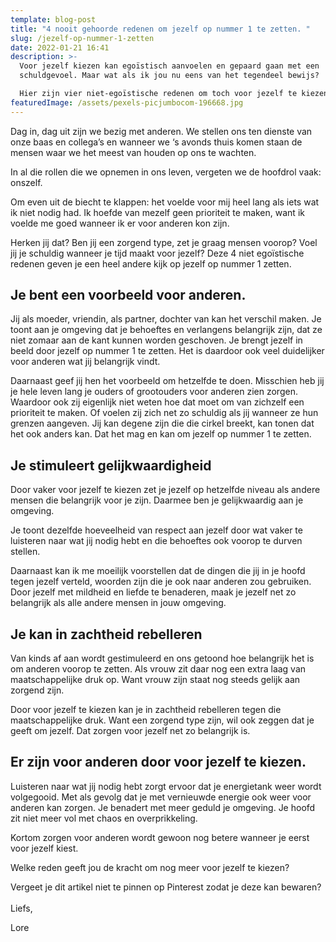```yaml
---
template: blog-post
title: "4 nooit gehoorde redenen om jezelf op nummer 1 te zetten. "
slug: /jezelf-op-nummer-1-zetten
date: 2022-01-21 16:41
description: >-
  Voor jezelf kiezen kan egoïstisch aanvoelen en gepaard gaan met een
  schuldgevoel. Maar wat als ik jou nu eens van het tegendeel bewijs? 

  Hier zijn vier niet-egoïstische redenen om toch voor jezelf te kiezen! 
featuredImage: /assets/pexels-picjumbocom-196668.jpg
---
```

Dag in, dag uit zijn we bezig met anderen. We stellen ons ten dienste van onze baas en collega’s en wanneer we ‘s avonds thuis komen staan de mensen waar we het meest van houden op ons te wachten.

In al die rollen die we opnemen in ons leven, vergeten we de hoofdrol vaak: onszelf. 

Om even uit de biecht te klappen: het voelde voor mij heel lang als iets wat ik niet nodig had. Ik hoefde van mezelf geen prioriteit te maken, want ik voelde me goed wanneer ik er voor anderen kon zijn. 

Herken jij dat? Ben jij een zorgend type, zet je graag mensen voorop? Voel jij je schuldig wanneer je tijd maakt voor jezelf? Deze 4 niet egoïstische redenen geven je een heel andere kijk op jezelf op nummer 1 zetten. 

## Je bent een voorbeeld voor anderen. 

Jij als moeder, vriendin, als partner, dochter van kan het verschil maken. Je toont aan je omgeving dat je behoeftes en verlangens belangrijk zijn, dat ze niet zomaar aan de kant kunnen worden geschoven. Je brengt jezelf in beeld door jezelf op nummer 1 te zetten. Het is daardoor ook veel duidelijker voor anderen wat jij belangrijk vindt.

Daarnaast geef jij hen het voorbeeld om hetzelfde te doen. Misschien heb jij je hele leven lang je ouders of grootouders voor anderen zien zorgen. Waardoor ook zij eigenlijk niet weten hoe dat moet om van zichzelf een prioriteit te maken. Of voelen zij zich net zo schuldig als jij wanneer ze hun grenzen aangeven. Jij kan degene zijn die die cirkel breekt, kan tonen dat het ook anders kan. Dat het mag en kan om jezelf op nummer 1 te zetten. 

## Je stimuleert gelijkwaardigheid 

Door vaker voor jezelf te kiezen zet je jezelf op hetzelfde niveau als andere mensen die belangrijk voor je zijn. Daarmee ben je gelijkwaardig aan je omgeving. 

Je toont dezelfde hoeveelheid van respect aan jezelf door wat vaker te luisteren naar wat jij nodig hebt en die behoeftes ook voorop te durven stellen. 

Daarnaast kan ik me moeilijk voorstellen dat de dingen die jij in je hoofd tegen jezelf verteld, woorden zijn die je ook naar anderen zou gebruiken. Door jezelf met mildheid en liefde te benaderen, maak je jezelf net zo belangrijk als alle andere mensen in jouw omgeving. 

## Je kan in zachtheid rebelleren

Van kinds af aan wordt gestimuleerd en ons getoond hoe belangrijk het is om anderen voorop te zetten. Als vrouw zit daar nog een extra laag van maatschappelijke druk op.
Want vrouw zijn staat nog steeds gelijk aan zorgend zijn. 

Door voor jezelf te kiezen kan je in zachtheid rebelleren tegen die maatschappelijke druk. Want een zorgend type zijn, wil ook zeggen dat je geeft om jezelf. Dat zorgen voor jezelf net zo belangrijk is. 

## Er zijn voor anderen door voor jezelf te kiezen. 

Luisteren naar wat jij nodig hebt zorgt ervoor dat je energietank weer wordt volgegooid. Met als gevolg dat je met vernieuwde energie ook weer voor anderen kan zorgen. Je benadert met meer geduld je omgeving. Je hoofd zit niet meer vol met chaos en overprikkeling. 

Kortom zorgen voor anderen wordt gewoon nog betere wanneer je eerst voor jezelf kiest. 

Welke reden geeft jou de kracht om nog meer voor jezelf te kiezen? 

Vergeet je dit artikel niet te pinnen op Pinterest zodat je deze kan bewaren?\
\
Liefs, 

Lore